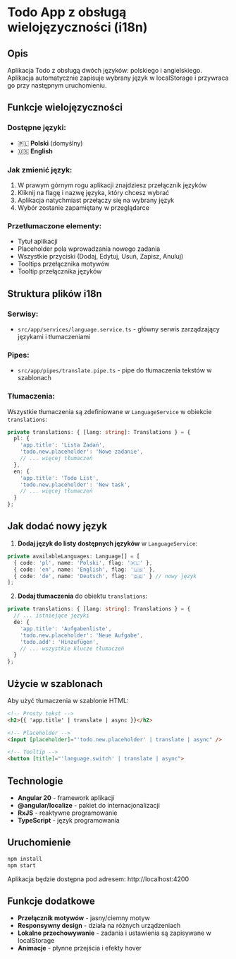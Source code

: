 # Todo App z obsługą wielojęzyczności (i18n)

## Opis

Aplikacja Todo z obsługą dwóch języków: polskiego i angielskiego. Aplikacja automatycznie zapisuje wybrany język w localStorage i przywraca go przy następnym uruchomieniu.

## Funkcje wielojęzyczności

### Dostępne języki:
- 🇵🇱 **Polski** (domyślny)
- 🇺🇸 **English**

### Jak zmienić język:
1. W prawym górnym rogu aplikacji znajdziesz przełącznik języków
2. Kliknij na flagę i nazwę języka, który chcesz wybrać
3. Aplikacja natychmiast przełączy się na wybrany język
4. Wybór zostanie zapamiętany w przeglądarce

### Przetłumaczone elementy:
- Tytuł aplikacji
- Placeholder pola wprowadzania nowego zadania
- Wszystkie przyciski (Dodaj, Edytuj, Usuń, Zapisz, Anuluj)
- Tooltips przełącznika motywów
- Tooltip przełącznika języków

## Struktura plików i18n

### Serwisy:
- `src/app/services/language.service.ts` - główny serwis zarządzający językami i tłumaczeniami

### Pipes:
- `src/app/pipes/translate.pipe.ts` - pipe do tłumaczenia tekstów w szablonach

### Tłumaczenia:
Wszystkie tłumaczenia są zdefiniowane w `LanguageService` w obiekcie `translations`:

```typescript
private translations: { [lang: string]: Translations } = {
  pl: {
    'app.title': 'Lista Zadań',
    'todo.new.placeholder': 'Nowe zadanie',
    // ... więcej tłumaczeń
  },
  en: {
    'app.title': 'Todo List',
    'todo.new.placeholder': 'New task',
    // ... więcej tłumaczeń
  }
};
```

## Jak dodać nowy język

1. **Dodaj język do listy dostępnych języków** w `LanguageService`:
```typescript
private availableLanguages: Language[] = [
  { code: 'pl', name: 'Polski', flag: '🇵🇱' },
  { code: 'en', name: 'English', flag: '🇺🇸' },
  { code: 'de', name: 'Deutsch', flag: '🇩🇪' } // nowy język
];
```

2. **Dodaj tłumaczenia** do obiektu `translations`:
```typescript
private translations: { [lang: string]: Translations } = {
  // ... istniejące języki
  de: {
    'app.title': 'Aufgabenliste',
    'todo.new.placeholder': 'Neue Aufgabe',
    'todo.add': 'Hinzufügen',
    // ... wszystkie klucze tłumaczeń
  }
};
```

## Użycie w szablonach

Aby użyć tłumaczenia w szablonie HTML:

```html
<!-- Prosty tekst -->
<h2>{{ 'app.title' | translate | async }}</h2>

<!-- Placeholder -->
<input [placeholder]="'todo.new.placeholder' | translate | async" />

<!-- Tooltip -->
<button [title]="'language.switch' | translate | async">
```

## Technologie

- **Angular 20** - framework aplikacji
- **@angular/localize** - pakiet do internacjonalizacji
- **RxJS** - reaktywne programowanie
- **TypeScript** - język programowania

## Uruchomienie

```bash
npm install
npm start
```

Aplikacja będzie dostępna pod adresem: http://localhost:4200

## Funkcje dodatkowe

- **Przełącznik motywów** - jasny/ciemny motyw
- **Responsywny design** - działa na różnych urządzeniach
- **Lokalne przechowywanie** - zadania i ustawienia są zapisywane w localStorage
- **Animacje** - płynne przejścia i efekty hover